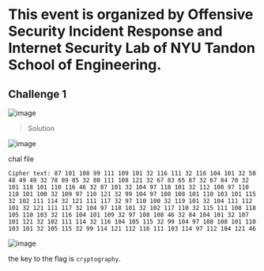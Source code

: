 # This event is organized by Offensive Security Incident Response and Internet Security Lab of NYU Tandon School of Engineering.

## Challenge 1

![image](https://github.com/user-attachments/assets/2775ba91-b922-4136-a868-187629dc2493)

>Solution

![image](https://github.com/user-attachments/assets/6eb4b008-1a7b-4a29-b038-ee4561785644)

chal file 

```
Cipher text: 87 101 108 99 111 109 101 32 116 111 32 116 104 101 32 50 48 49 49 32 78 89 85 32 80 111 108 121 32 67 83 65 87 32 67 84 70 32 101 118 101 110 116 46 32 87 101 32 104 97 118 101 32 112 108 97 110 110 101 100 32 109 97 110 121 32 99 104 97 108 108 101 110 103 101 115 32 102 111 114 32 121 111 117 32 97 110 100 32 119 101 32 104 111 112 101 32 121 111 117 32 104 97 118 101 32 102 117 110 32 115 111 108 118 105 110 103 32 116 104 101 109 32 97 108 108 46 32 84 104 101 32 107 101 121 32 102 111 114 32 116 104 105 115 32 99 104 97 108 108 101 110 103 101 32 105 115 32 99 114 121 112 116 111 103 114 97 112 104 121 46
```

![image](https://github.com/user-attachments/assets/4e9a207c-8143-48ab-9f71-a53176d5a17d)

the key to the flag is `cryptography`.

```

```
